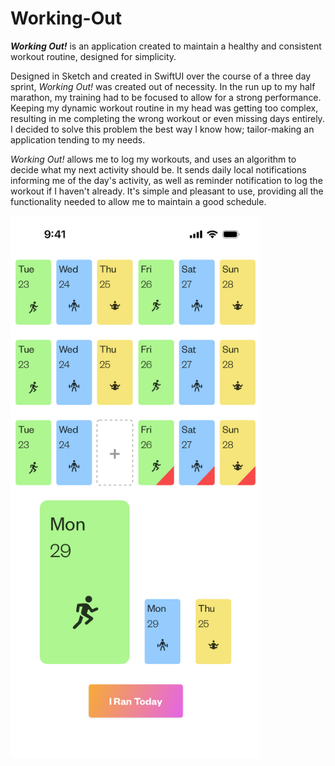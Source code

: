 # Working-Out
**_Working Out!_** is an application created to maintain a healthy and consistent workout routine, designed for simplicity.

Designed in Sketch and created in SwiftUI over the course of a three day sprint, *Working Out!* was created out of necessity. In the run up to my half marathon, my training had to be focused to allow for a strong performance. Keeping my dynamic workout routine in my head was getting too complex, resulting in me completing the wrong workout or even missing days entirely. I decided to solve this problem the best way I know how; tailor-making an application tending to my needs.

*Working Out!* allows me to log my workouts, and uses an algorithm to decide what my next activity should be. It sends daily local notifications informing me of the day's activity, as well as reminder notification to log the workout if I haven't already. It's simple and pleasant to use, providing all the functionality needed to allow me to maintain a good schedule.


<img src="/Images/WorkingOutScreenshot2x.png" width="400">
